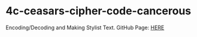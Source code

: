 # 4c-ceasars-cipher-code-cancerous
Encoding/Decoding and Making Stylist Text. GitHub Page: [HERE](https://github.com/duypv98/4c-ceasars-cipher-code-cancerous)

